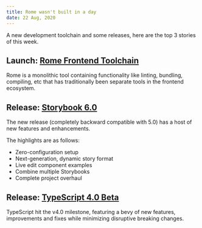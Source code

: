 ```yaml
---
title: Rome wasn't built in a day
date: 22 Aug, 2020
---
```


A new development toolchain and some releases, here are the top 3 stories of this week.

## Launch: [Rome Frontend Toolchain](https://romefrontend.dev/)

Rome is a monolithic tool containing functionality like linting, bundling, compiling, etc that has traditionally been separate tools in the frontend ecosystem.

## Release: [Storybook 6.0](https://medium.com/storybookjs/storybook-6-0-1e14a2071000)

The new release (completely backward compatible with 5.0) has a host of new features and enhancements.

The highlights are as follows:

- Zero-configuration setup
- Next-generation, dynamic story format
- Live edit component examples
- Combine multiple Storybooks
- Complete project overhaul

## Release: [TypeScript 4.0 Beta](https://devblogs.microsoft.com/typescript/announcing-typescript-4-0-beta/)

TypeScript hit the v4.0 milestone, featuring a bevy of new features, improvements and fixes while minimizing disruptive breaking changes.
